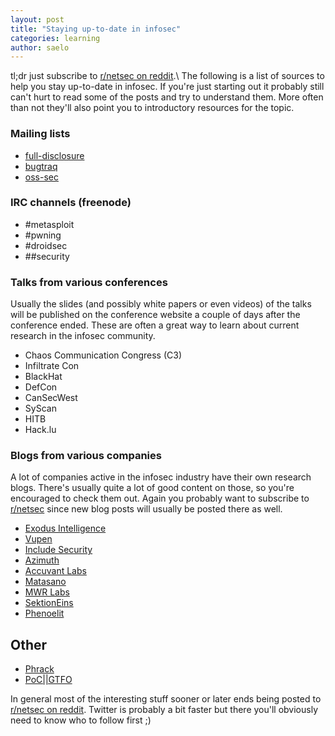 ```yaml
---
layout: post
title: "Staying up-to-date in infosec"
categories: learning
author: saelo
---
```


tl;dr just subscribe to [r/netsec on reddit](http://www.reddit.com/r/netsec/).\\
The following is a list of sources to help you stay up-to-date in infosec. If you're just starting out it probably still can't hurt to read some of the posts and try to understand them. More often than not they'll also point you to introductory resources for the topic.

### Mailing lists
- [full-disclosure](http://seclists.org/fulldisclosure/)
- [bugtraq](http://seclists.org/bugtraq/)
- [oss-sec](http://seclists.org/oss-sec/)

### IRC channels (freenode)
- \#metasploit
- \#pwning
- \#droidsec
- \#\#security

### Talks from various conferences

Usually the slides (and possibly white papers or even videos) of the talks will be published on the conference website a couple of days after the conference ended. These are often a great way to learn about current research in the infosec community.

- Chaos Communication Congress (C3)
- Infiltrate Con
- BlackHat
- DefCon
- CanSecWest
- SyScan
- HITB
- Hack.lu

### Blogs from various companies

A lot of companies active in the infosec industry have their own research blogs. There's usually quite a lot of good content on those, so you're encouraged to check them out. Again you probably want to subscribe to [r/netsec](http://www.reddit.com/r/netsec/) since new blog posts will usually be posted there as well.

- [Exodus Intelligence](http://blog.exodusintel.com/)
- [Vupen](http://www.vupen.com/blog/)
- [Include Security](http://blog.includesecurity.com/)
- [Azimuth](http://blog.azimuthsecurity.com/)
- [Accuvant Labs](http://www.accuvant.com/blog/)
- [Matasano](http://matasano.com/research/)
- [MWR Labs](http://labs.mwrinfosecurity.com/blog)
- [SektionEins](https://www.sektioneins.de/en/categories/blog.html)
- [Phenoelit](http://phenoelit.org/blog/)

## Other
- [Phrack](http://www.phrack.org/)
- [PoC||GTFO](https://www.alchemistowl.org/pocorgtfo/)

In general most of the interesting stuff sooner or later ends being posted to [r/netsec on reddit](http://www.reddit.com/r/netsec/).
Twitter is probably a bit faster but there you'll obviously need to know who to follow first ;)
